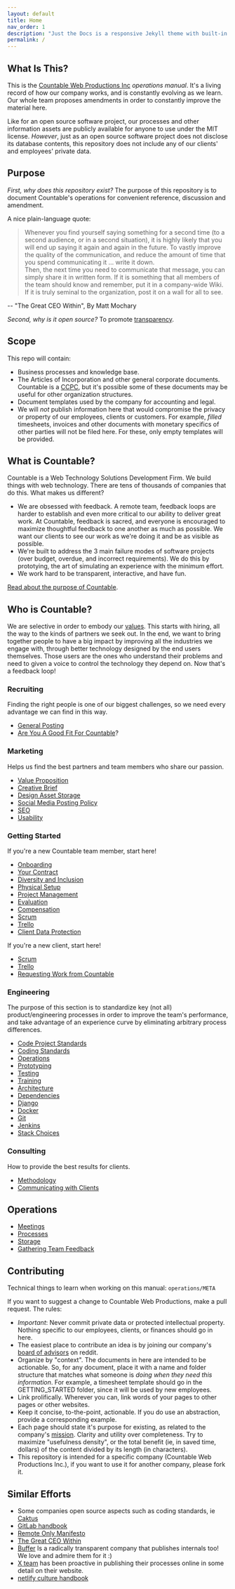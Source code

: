 ```yaml
---
layout: default
title: Home
nav_order: 1
description: "Just the Docs is a responsive Jekyll theme with built-in search that is easily customizable and hosted on GitHub Pages."
permalink: /
---
```



## What Is This?

This is the [Countable Web Productions Inc](http://countable.ca)
*operations manual*. It's a living record of how our company works, and
is constantly evolving as we learn. Our whole team proposes amendments
in order to constantly improve the material here.

Like for an open source software project, our processes and other
information assets are publicly available for anyone to use under the
MIT license. *However*, just as an open source software project does not
disclose its database contents, this repository does not include any of
our clients' and employees' private data.

## Purpose

*First, why does this repository exist?* The purpose of this repository
is to document Countable's operations for convenient reference,
discussion and amendment.

A nice plain-language quote:

> Whenever you find yourself saying something for a second time (to a
> second audience, or in a second situation), it is highly likely that
> you will end up saying it again and again in the future. To vastly
> improve the quality of the communication, and reduce the amount of
> time that you spend communicating it … write it down.  
> Then, the next time you need to communicate that message, you can
> simply share it in written form. If it is something that all members
> of the team should know and remember, put it in a company-wide Wiki.
> If it is truly seminal to the organization, post it on a wall for all
> to see.

\-- "The Great CEO Within", By Matt Mochary

*Second, why is it open source?* To promote
[transparency](https://countable-ops-manual.readthedocs.io/philosophy/PHILOSOPHY/#transparency-policy).

## Scope

This repo will contain:

  - Business processes and knowledge base.
  - The Articles of Incorporation and other general corporate documents.
    Countable is a
    [CCPC](http://www.cra-arc.gc.ca/E/pub/tp/it458r2/it458r2-e/),
    but it's possible some of these documents may be useful for other
    organization structures.
  - Document templates used by the company for accounting and legal.
  - We will *not* publish information here that would compromise the
    privacy or property of our employees, clients or customers. For
    example, *filled* timesheets, invoices and other documents with
    monetary specifics of other parties will not be filed here. For
    these, only empty templates will be provided.

## What is Countable?

Countable is a Web Technology Solutions Development Firm. We build
things with web technology. There are tens of thousands of companies
that do this. What makes us different?

  - We are obsessed with feedback. A remote team, feedback loops are
    harder to establish and even more critical to our ability to deliver
    great work. At Countable, feedback is sacred, and everyone is
    encouraged to maximize thoughtful feedback to one another as much as
    possible. We want our clients to see our work as we're doing it and
    be as visible as possible.
  - We're built to address the 3 main failure modes of software projects
    (over budget, overdue, and incorrect requirements). We do this by
    prototying, the art of simulating an experience with the minimum
    effort.
  - We work hard to be transparent, interactive, and have fun.

[Read about the purpose of
Countable](https://countable-ops-manual.readthedocs.io/philosophy/PHILOSOPHY/#basics-of-our-purpose-at-countable).

## Who is Countable?

We are selective in order to embody our
[values](https://countable-ops-manual.readthedocs.io/philosophy/PHILOSOPHY/#values).
This starts with hiring, all the way to the kinds of partners we seek
out. In the end, we want to bring together people to have a big impact
by improving all the industries we engage with, through better
technology designed by the end users themselves. Those users are the
ones who understand their problems and need to given a voice to control
the technology they depend on. Now that's a feedback loop\!

### Recruiting

Finding the right people is one of our biggest challenges, so we need
every advantage we can find in this way.

  - [General Posting](peopleops/recruiting/JOB_POSTINGS/)
  - [Are You A Good Fit For
    Countable](peopleops/recruiting/HIRING_FIT/)?

### Marketing

Helps us find the best partners and team members who share our passion.

  - [Value
    Proposition](https://countable-ops-manual.readthedocs.io/sales/SALES/#value-prop)
  - [Creative Brief](ux/UX/)
  - [Design Asset Storage](operations/FILE_STORAGE/)
  - [Social Media Posting Policy](ux/UX_GUIDELINES/)
  - [SEO](ux/UX_GUIDELINES/)
  - [Usability](ux/USABILITY_TESTING/)

### Getting Started

If you're a new Countable team member, start here\!

  - [Onboarding](peopleops/ONBOARDING_GUIDE/)
  - [Your Contract](peopleops/SUBCONTRACTOR_AGREEMENT/)
  - [Diversity and
    Inclusion](https://countable-ops-manual.readthedocs.io/peopleops/TEAM_NORMS/#diversity-and-inclusion-principles)
  - [Physical
    Setup](https://countable-ops-manual.readthedocs.io/peopleops/DOING_YOUR_JOB/#setting-up-your-desk)
  - [Project Management](operations/PROJECT_MANAGEMENT/)
  - [Evaluation](peopleops/EVALUATION/)
  - [Compensation](https://countable-ops-manual.readthedocs.io/peopleops/TEAM_NORMS/#compensation-strategy-principles)
  - [Scrum](operations/SCRUM/)
  - [Trello](operations/TRELLO/)
  - [Client Data
    Protection](https://countable-ops-manual.readthedocs.io/operations/CLIENTS/#client-data-protection)

If you're a new client, start here\!

  - [Scrum](operations/SCRUM/)
  - [Trello](operations/TRELLO/)
  - [Requesting Work from
    Countable](operations/CLIENT_WORK_REQUEST_INSTRUCTIONS/)

### Engineering

The purpose of this section is to standardize key (not all)
product/engineering processes in order to improve the team's
performance, and take advantage of an experience curve by eliminating
arbitrary process differences.

  - [Code Project Standards](developers/PROJECT_STANDARDS/)
  - [Coding Standards](developers/CODING_STANDARDS/)
  - [Operations](devops/DEVOPS/)
  - [Prototyping](developers/PROTOTYPING/)
  - [Testing](developers/TESTING/)
  - [Training](developers/TRAINING/)
  - [Architecture](developers/ARCHITECTURE/)
  - [Dependencies](developers/DEPENDENCIES/)
  - [Django](developers/DJANGO/)
  - [Docker](devops/DOCKER/)
  - [Git](developers/GIT/)
  - [Jenkins](https://countable-ops-manual.readthedocs.io/devops/DEVOPS/#id3)
  - [Stack
    Choices](https://countable-ops-manual.readthedocs.io/devops/DEVOPS/#stack-choices)

### Consulting

How to provide the best results for clients.

  - [Methodology](operations/OPERATIONS/)
  - [Communicating with Clients](operations/CLIENTS/)

## Operations

  - [Meetings](peopleops/MEETINGS/)
  - [Processes](operations/OPERATIONS/)
  - [Storage](operations/FILE_STORAGE/)
  - [Gathering Team
    Feedback](https://countable-ops-manual.readthedocs.io/peopleops/COMMUNICATIONS_CHARTER/#giving-feedback-to-teammates)

## Contributing

Technical things to learn when working on this manual: `operations/META`

If you want to suggest a change to Countable Web Productions, make a
pull request. The rules:

  - *Important*: Never commit private data or protected intellectual
    property. Nothing specific to our employees, clients, or finances
    should go in here.
  - The easiest place to contribute an idea is by joining our company's
    [board of advisors](https://www.reddit.com/r/countableweb) on
    reddit.
  - Organize by "context". The documents in here are intended to be
    actionable. So, for any document, place it with a name and folder
    structure that matches what someone is *doing when they need this
    information*. For example, a timesheet template should go in the
    GETTING\_STARTED folder, since it will be used by new employees.
  - Link prolifically. Wherever you can, link words of your pages to
    other pages or other websites.
  - Keep it concise, to-the-point, actionable. If you do use an
    abstraction, provide a corresponding example.
  - Each page should state it's purpose for existing, as related to the
    company's [mission](philosophy/PHILOSOPHY/). Clarity and
    utility over completeness. Try to maximize "usefulness density", or
    the total benefit (ie, in saved time, dollars) of the content
    divided by its length (in characters).
  - This repository is intended for a specific company (Countable Web
    Productions Inc.), if you want to use it for another company, please
    fork it.

## Similar Efforts

  - Some companies open source aspects such as coding standards, ie
    [Caktus](https://github.com/caktus/developer-documentation)
  - [GitLab handbook](https://about.gitlab.com/handbook/)
  - [Remote Only Manifesto](https://www.remoteonly.org/)
  - [The Great CEO
    Within](https://docs.google.com/document/d/1ZJZbv4J6FZ8Dnb0JuMhJxTnwl-dwqx5xl0s65DE3wO8/preview#)
  - [Buffer](https://open.buffer.com/) Is a radically transparent
    company that publishes internals too\! We love and admire them for
    it :)
  - [X team](https://x-team.com/remote-team-guide/) has been proactive
    in publishing their processes online in some detail on their
    website.
  - [netlify culture
    handbook](https://github.com/netlify/culture-handbook/blob/master/values)
